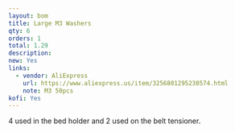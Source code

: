 ```yaml
---
layout: bom
title: Large M3 Washers
qty: 6
orders: 1
total: 1.29
description: 
new: Yes
links:
  - vendor: AliExpress
    url: https://www.aliexpress.us/item/3256801295230574.html
    note: M3 50pcs
kofi: Yes
---
```


4 used in the bed holder and 2 used on the belt tensioner.